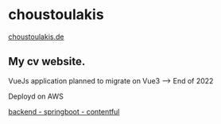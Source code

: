 # choustoulakis

[choustoulakis.de](https://choustoulakis.de)

## My cv website. 
VueJs application planned to migrate on Vue3 --> End of 2022

Deployd on AWS

[backend - springboot - contentful](https://github.com/NikosChou/choustoulakis-cms)
